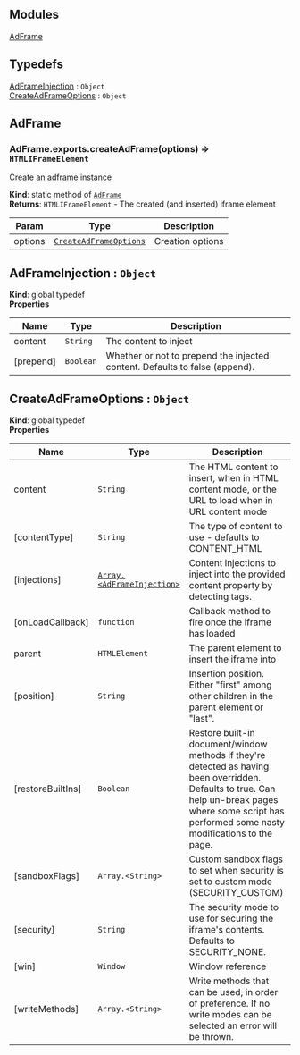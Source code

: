 ## Modules

<dl>
<dt><a href="#module_AdFrame">AdFrame</a></dt>
<dd></dd>
</dl>

## Typedefs

<dl>
<dt><a href="#AdFrameInjection">AdFrameInjection</a> : <code>Object</code></dt>
<dd></dd>
<dt><a href="#CreateAdFrameOptions">CreateAdFrameOptions</a> : <code>Object</code></dt>
<dd></dd>
</dl>

<a name="module_AdFrame"></a>

## AdFrame
<a name="module_AdFrame.exports.createAdFrame"></a>

### AdFrame.exports.createAdFrame(options) ⇒ <code>HTMLIFrameElement</code>
Create an adframe instance

**Kind**: static method of [<code>AdFrame</code>](#module_AdFrame)  
**Returns**: <code>HTMLIFrameElement</code> - The created (and inserted) iframe element  

| Param | Type | Description |
| --- | --- | --- |
| options | [<code>CreateAdFrameOptions</code>](#CreateAdFrameOptions) | Creation options |

<a name="AdFrameInjection"></a>

## AdFrameInjection : <code>Object</code>
**Kind**: global typedef  
**Properties**

| Name | Type | Description |
| --- | --- | --- |
| content | <code>String</code> | The content to inject |
| [prepend] | <code>Boolean</code> | Whether or not to prepend the injected content. Defaults to  false (append). |

<a name="CreateAdFrameOptions"></a>

## CreateAdFrameOptions : <code>Object</code>
**Kind**: global typedef  
**Properties**

| Name | Type | Description |
| --- | --- | --- |
| content | <code>String</code> | The HTML content to insert, when in HTML content mode, or the  URL to load when in URL content mode |
| [contentType] | <code>String</code> | The type of content to use - defaults to CONTENT_HTML |
| [injections] | [<code>Array.&lt;AdFrameInjection&gt;</code>](#AdFrameInjection) | Content injections to inject into the  provided content property by detecting <body> tags. |
| [onLoadCallback] | <code>function</code> | Callback method to fire once the iframe has loaded |
| parent | <code>HTMLElement</code> | The parent element to insert the iframe into |
| [position] | <code>String</code> | Insertion position. Either "first" among other children in  the parent element or "last". |
| [restoreBuiltIns] | <code>Boolean</code> | Restore built-in document/window methods if they're  detected as having been overridden. Defaults to true. Can help un-break pages where some  script has performed some nasty modifications to the page. |
| [sandboxFlags] | <code>Array.&lt;String&gt;</code> | Custom sandbox flags to set when security is set to  custom mode (SECURITY_CUSTOM) |
| [security] | <code>String</code> | The security mode to use for securing the iframe's contents.  Defaults to SECURITY_NONE. |
| [win] | <code>Window</code> | Window reference |
| [writeMethods] | <code>Array.&lt;String&gt;</code> | Write methods that can be used, in order of  preference. If no write modes can be selected an error will be thrown. |

